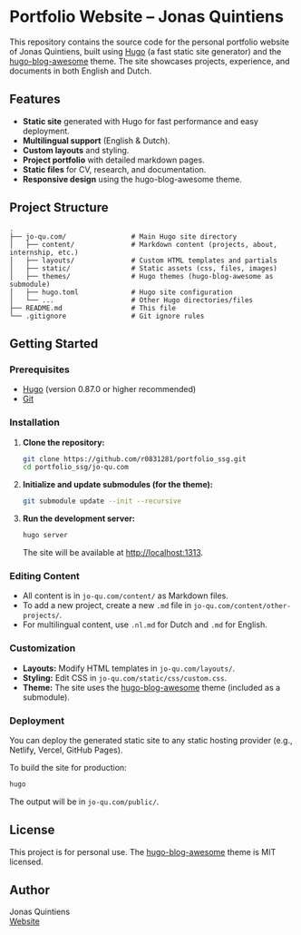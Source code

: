 # Portfolio Website – Jonas Quintiens

This repository contains the source code for the personal portfolio website of Jonas Quintiens, built using [Hugo](https://gohugo.io/) (a fast static site generator) and the [hugo-blog-awesome](https://github.com/hugo-sid/hugo-blog-awesome) theme. The site showcases projects, experience, and documents in both English and Dutch.

## Features

- **Static site** generated with Hugo for fast performance and easy deployment.
- **Multilingual support** (English & Dutch).
- **Custom layouts** and styling.
- **Project portfolio** with detailed markdown pages.
- **Static files** for CV, research, and documentation.
- **Responsive design** using the hugo-blog-awesome theme.

## Project Structure

```
.
├── jo-qu.com/                # Main Hugo site directory
│   ├── content/              # Markdown content (projects, about, internship, etc.)
│   ├── layouts/              # Custom HTML templates and partials
│   ├── static/               # Static assets (css, files, images)
│   ├── themes/               # Hugo themes (hugo-blog-awesome as submodule)
│   ├── hugo.toml             # Hugo site configuration
│   └── ...                   # Other Hugo directories/files
├── README.md                 # This file
└── .gitignore                # Git ignore rules
```

## Getting Started

### Prerequisites

- [Hugo](https://gohugo.io/documentation/) (version 0.87.0 or higher recommended)
- [Git](https://git-scm.com/)

### Installation

1. **Clone the repository:**
   ```sh
   git clone https://github.com/r0831281/portfolio_ssg.git
   cd portfolio_ssg/jo-qu.com
   ```

2. **Initialize and update submodules (for the theme):**
   ```sh
   git submodule update --init --recursive
   ```

3. **Run the development server:**
   ```sh
   hugo server
   ```
   The site will be available at [http://localhost:1313](http://localhost:1313).

### Editing Content

- All content is in `jo-qu.com/content/` as Markdown files.
- To add a new project, create a new `.md` file in `jo-qu.com/content/other-projects/`.
- For multilingual content, use `.nl.md` for Dutch and `.md` for English.

### Customization

- **Layouts:** Modify HTML templates in `jo-qu.com/layouts/`.
- **Styling:** Edit CSS in `jo-qu.com/static/css/custom.css`.
- **Theme:** The site uses the [hugo-blog-awesome](https://github.com/hugo-sid/hugo-blog-awesome) theme (included as a submodule).

### Deployment

You can deploy the generated static site to any static hosting provider (e.g., Netlify, Vercel, GitHub Pages).

To build the site for production:
```sh
hugo
```
The output will be in `jo-qu.com/public/`.

## License

This project is for personal use. The [hugo-blog-awesome](https://github.com/hugo-sid/hugo-blog-awesome) theme is MIT licensed.

## Author

Jonas Quintiens  
[Website](https://jo-qu.com)
